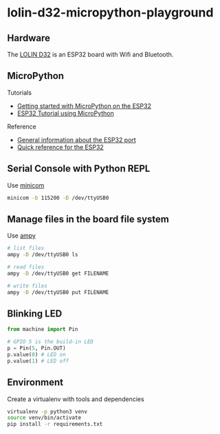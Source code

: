 # lolin-d32-micropython-playground

## Hardware

The [LOLIN D32](https://docs.wemos.cc/en/latest/d32/d32.html) is an ESP32 board with Wifi and Bluetooth.

## MicroPython

Tutorials

* [Getting started with MicroPython on the ESP32](https://docs.micropython.org/en/latest/esp32/tutorial/intro.html)
* [ESP32 Tutorial using MicroPython](https://www.youtube.com/watch?v=QopRAwUP5ds)

Reference

* [General information about the ESP32 port](https://docs.micropython.org/en/latest/esp32/general.html)
* [Quick reference for the ESP32](https://docs.micropython.org/en/latest/esp32/quickref.html)

## Serial Console with Python REPL

Use [minicom](https://wiki.emacinc.com/wiki/Getting_Started_With_Minicom)

```sh
minicom -b 115200 -D /dev/ttyUSB0
```

## Manage files in the board file system

Use [ampy](https://github.com/scientifichackers/ampy)

```sh
# list files
ampy -D /dev/ttyUSB0 ls

# read files
ampy -D /dev/ttyUSB0 get FILENAME

# write files
ampy -D /dev/ttyUSB0 put FILENAME
```

## Blinking LED

```python
from machine import Pin

# GPIO 5 is the build-in LED
p = Pin(5, Pin.OUT)
p.value(0) # LED on
p.value(1) # LED off
```

## Environment

Create a virtualenv with tools and dependencies

```sh
virtualenv -p python3 venv
source venv/bin/activate
pip install -r requirements.txt
```
